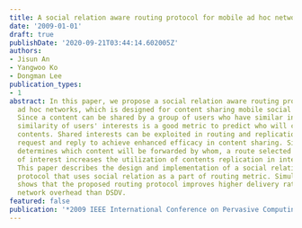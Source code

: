 ```yaml
---
title: A social relation aware routing protocol for mobile ad hoc networks
date: '2009-01-01'
draft: true
publishDate: '2020-09-21T03:44:14.602005Z'
authors:
- Jisun An
- Yangwoo Ko
- Dongman Lee
publication_types:
- 1
abstract: In this paper, we propose a social relation aware routing protocol for mobile
  ad hoc networks, which is designed for content sharing mobile social applications.
  Since a content can be shared by a group of users who have similar interests, the
  similarity of users' interests is a good metric to predict who will consume which
  contents. Shared interests can be exploited in routing and replication of content
  request and reply to achieve enhanced efficacy in content sharing. Since routing
  determines which content will be forwarded by whom, a route selected based on similarity
  of interest increases the utilization of contents replication in intermediate nodes.
  This paper describes the design and implementation of a social relation aware routing
  protocol that uses social relation as a part of routing metric. Simulation results
  shows that the proposed routing protocol improves higher delivery ratio with lower
  network overhead than DSDV.
featured: false
publication: '*2009 IEEE International Conference on Pervasive Computing and Communications*'
---
```


